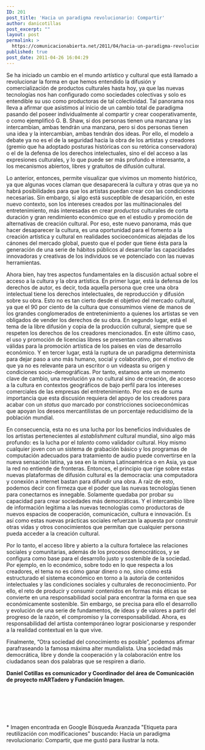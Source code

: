 ```yaml
---
ID: 201
post_title: 'Hacia un paradigma revolucionario: Compartir'
author: danicotillas
post_excerpt: ""
layout: post
permalink: >
  https://comunicacionabierta.net/2011/04/hacia-un-paradigma-revolucionario-compartir/
published: true
post_date: 2011-04-26 16:04:29
---
```

Se ha iniciado un cambio en el mundo artístico y cultural que está llamado a revolucionar la forma en que hemos entendido la difusión y comercialización de productos culturales hasta hoy, ya que las nuevas tecnologías nos han configurado como sociedades colectivas y solo es entendible su uso como productoras de tal colectividad. Tal panorama nos lleva a afirmar que asistimos al inicio de un cambio total de paradigma pasando del poseer individualmente al compartir y crear cooperativamente, o como ejemplificó G. B. Shaw, si dos personas tienen una manzana y las intercambian, ambas tendrán una manzana, pero si dos personas tienen una idea y la intercambian, ambas tendrán dos ideas. Por ello, el modelo a debate ya no es el de la seguridad hacia la obra de los artistas y creadores (gremio que ha adoptado posturas históricas con su retórica conservadora) o el de la defensa de los derechos intelectuales, sino el del acceso a las expresiones culturales, y lo que puede ser más profundo e interesante, a los mecanismos abiertos, libres y gratuitos de difusión cultural.

Lo anterior, entonces, permite visualizar que vivimos un momento histórico, ya que algunas voces claman que desaparecerá la cultura y otras que ya no habrá posibilidades para que los artistas puedan crear con las condiciones necesarias. Sin embargo, si algo está susceptible de desaparición, en este nuevo contexto, son los intereses creados por las multinacionales del entretenimiento, más interesadas en crear <em>productos</em> culturales de corta duración y gran rendimiento económico que en el estudio y promoción de alternativas de creación cultural. Por eso, este nuevo panorama, más que hacer desaparecer la cultura, es una oportunidad para el fomento a la creación artística y cultural en realidades socioeconómicas alejadas de los cánones del mercado global, puesto que el poder que tiene ésta para la generación de una serie de hábitos públicos al desarrollar las capacidades innovadoras y creativas de los individuos se ve potenciado con las nuevas herramientas.

Ahora bien, hay tres aspectos fundamentales en la discusión actual sobre el acceso a la cultura y la obra artística. En primer lugar, está la defensa de los derechos de autor, es decir, toda aquella persona que cree una obra intelectual tiene los derechos intelectuales, de reproducción y difusión sobre su obra. Esto no es tan cierto desde el objetivo del mercado cultural, ya que el 90 por ciento de la cultura que consumimos viene de manos de los grandes conglomerados de entretenimiento a quienes los artistas se ven obligados de vender los derechos de su obra. En segundo lugar, está el tema de la libre difusión y copia de la producción cultural, siempre que se respeten los derechos de los creadores mencionados. En este último caso, el uso y promoción de licencias libres se presentan como alternativas válidas para la promoción artística de los países en vías de desarrollo económico. Y en tercer lugar, está la ruptura de un paradigma determinista para dejar paso a uno más humano, social y colaborativo, por el motivo de que ya no es relevante para un escritor o un videasta su origen y condiciones socio-demográficas. Por tanto, estamos ante un momento clave de cambio, una revolución ya no cultural sino de creación, de acceso a la cultura en contextos geográficos de bajo perfil para los intereses comerciales de las empresas del entretenimiento. Por eso es de suma importancia que esta discusión requiera del apoyo de los creadores para acabar con un <em>status quo</em> marcado por constricciones socioeconómicas que apoyan los deseos mercantilistas de un porcentaje reducidísimo de la población mundial.

En consecuencia, esta no es una lucha por los beneficios individuales de los artistas pertenecientes al <em>establishment</em> cultural mundial, sino algo más profundo: es la lucha por el<em> talento</em> como validador cultural. Hoy mismo cualquier joven con un sistema de grabación básico y los programas de computación adecuados para tratamiento de audio puede convertirse en la nueva sensación latina, ya sea en la misma Latinoamérica o en Asia, ya que la red no entiende de fronteras. Entonces, el principio que rige sobre estas nuevas plataformas de difusión cultural es la democracia: una computadora y conexión a internet bastan para difundir una obra. A raíz de esto, podemos decir con firmeza que el poder que las nuevas tecnologías tienen para conectarnos es innegable. Solamente quedaba por probar su capacidad para crear sociedades más democráticas. Y el intercambio libre de información legitima a las nuevas tecnologías como productoras de nuevos espacios de cooperación, comunicación, cultura e innovación. Es así como estas nuevas prácticas sociales refuerzan la apuesta por construir otras vidas y otros conocimientos que permitan que cualquier persona pueda acceder a la creación cultural.

Por lo tanto, el acceso libre y abierto a la cultura fortalece las relaciones sociales y comunitarias, además de los procesos democráticos, y se configura como base para el desarrollo justo y sostenible de la sociedad. Por ejemplo, en lo económico, sobre todo en lo que respecta a los creadores, el tema no es cómo ganar dinero o no, sino cómo está estructurado el sistema económico en torno a la autoría de contenidos intelectuales y las condiciones sociales y culturales de reconocimiento. Por ello, el reto de producir y consumir contenidos en formas más éticas se convierte en una responsabilidad social para encontrar la forma en que sea económicamente sostenible. Sin embargo, se precisa para ello el desarrollo y evolución de una serie de fundamentos, de ideas y de valores a partir del progreso de la razón, el compromiso y la corresponsabilidad. Ahora, es responsabilidad del artista contemporáneo lograr posicionarse y responder a la realidad contextual en la que vive.

Finalmente, “Otra sociedad del conocimiento es posible”, podemos afirmar parafraseando la famosa máxima alter mundialista. Una sociedad más democrática, libre y donde la cooperación y la colaboración entre los ciudadanos sean dos palabras que se respiren a diario.

<strong>Daniel Cotillas es comunicador y Coordinador del área de Comunicación de proyecto mARTadero y Fundación Imagen.</strong>

&nbsp;

&nbsp;

&nbsp;

* Imagen encontrada en Google Búsqueda Avanzada "Etiqueta para reutilización con modificaciones" buscando: Hacia un paradigma revolucionario: Compartir, que me gustó para ilustrar la nota.